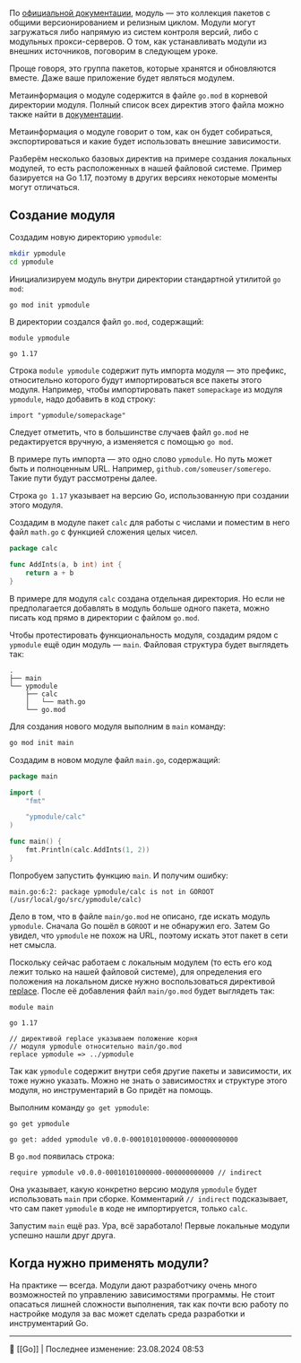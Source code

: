 По [официальной документации](https://golang.org/ref/mod#modules-overview), модуль — это коллекция пакетов с общими версионированием и релизным циклом. Модули могут загружаться либо напрямую из систем контроля версий, либо с модульных прокси-серверов. О том, как устанавливать модули из внешних источников, поговорим в следующем уроке.

Проще говоря, это группа пакетов, которые хранятся и обновляются вместе. Даже ваше приложение будет являться модулем.

Метаинформация о модуле содержится в файле `go.mod` в корневой директории модуля. Полный список всех директив этого файла можно также найти в [документации](https://go.dev/ref/mod#go-mod-file).

Метаинформация о модуле говорит о том, как он будет собираться, экспортироваться и какие будет использовать внешние зависимости.

Разберём несколько базовых директив на примере создания локальных модулей, то есть расположенных в нашей файловой системе. Пример базируется на Go 1.17, поэтому в других версиях некоторые моменты могут отличаться.

## Создание модуля

Создадим новую директорию `ypmodule`:

```bash
mkdir ypmodule
cd ypmodule 
```

Инициализируем модуль внутри директории стандартной утилитой `go mod`:

```bash
go mod init ypmodule 
```

В директории создался файл `go.mod`, содержащий:

```
module ypmodule

go 1.17 
```

Строка `module ypmodule` содержит путь импорта модуля — это префикс, относительно которого будут импортироваться все пакеты этого модуля. Например, чтобы импортировать пакет `somepackage` из модуля `ypmodule`, надо добавить в код строку:

```
import "ypmodule/somepackage" 
```

Следует отметить, что в большинстве случаев файл `go.mod` не редактируется вручную, а изменяется с помощью `go mod`.

В примере путь импорта — это одно слово `ypmodule`. Но путь может быть и полноценным URL. Например, `github.com/someuser/somerepo`. Такие пути будут рассмотрены далее.

Строка `go 1.17` указывает на версию Go, использованную при создании этого модуля.

Создадим в модуле пакет `calc` для работы с числами и поместим в него файл `math.go` с функцией сложения целых чисел.

```go
package calc

func AddInts(a, b int) int {
    return a + b
} 
```

В примере для модуля `calc` создана отдельная директория. Но если не предполагается добавлять в модуль больше одного пакета, можно писать код прямо в директории с файлом `go.mod`.

Чтобы протестировать функциональность модуля, создадим рядом с `ypmodule` ещё один модуль — `main`. Файловая структура будет выглядеть так:

```
.
├── main
└── ypmodule
    ├── calc
    │   └── math.go
    └── go.mod 
```

Для создания нового модуля выполним в `main` команду:

```bash
go mod init main 
```

Создадим в новом модуле файл `main.go`, содержащий:

```go
package main

import (
    "fmt"

    "ypmodule/calc"
)

func main() {
    fmt.Println(calc.AddInts(1, 2))
} 
```

Попробуем запустить функцию `main`. И получим ошибку:

```
main.go:6:2: package ypmodule/calc is not in GOROOT (/usr/local/go/src/ypmodule/calc) 
```

Дело в том, что в файле `main/go.mod` не описано, где искать модуль `ypmodule`. Сначала Go пошёл в `GOROOT` и не обнаружил его. Затем Go увидел, что `ypmodule` не похож на URL, поэтому искать этот пакет в сети нет смысла.

Поскольку сейчас работаем с локальным модулем (то есть его код лежит только на нашей файловой системе), для определения его положения на локальном диске нужно воспользоваться директивой [replace](https://golang.org/ref/mod#go-mod-file-replace). После её добавления файл `main/go.mod` будет выглядеть так:

```
module main

go 1.17

// директивой replace указываем положение корня 
// модуля ypmodule относительно main/go.mod
replace ypmodule => ../ypmodule  
```

Так как `ypmodule` содержит внутри себя другие пакеты и зависимости, их тоже нужно указать. Можно не знать о зависимостях и структуре этого модуля, но инструментарий в Go придёт на помощь.

Выполним команду `go get ypmodule`:

```
go get ypmodule

go get: added ypmodule v0.0.0-00010101000000-000000000000 
```

В `go.mod` появилась строка:

```
require ypmodule v0.0.0-00010101000000-000000000000 // indirect 
```

Она указывает, какую конкретно версию модуля `ypmodule` будет использовать `main` при сборке. Комментарий `// indirect` подсказывает, что сам пакет `ypmodule` в коде не импортируется, только `calc`.

Запустим `main` ещё раз. Ура, всё заработало! Первые локальные модули успешно нашли друг друга.

## Когда нужно применять модули?

На практике — всегда. Модули дают разработчику очень много возможностей по управлению зависимостями программы. Не стоит опасаться лишней сложности выполнения, так как почти всю работу по настройке модуля за вас может сделать среда разработки и инструментарий Go.



----
📂 [[Go]] | Последнее изменение: 23.08.2024 08:53